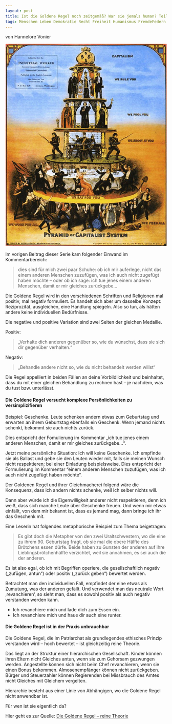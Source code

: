 ```yaml
---
layout: post
title: Ist die Goldene Regel noch zeitgemäß? War sie jemals human? Teil 2/2
tags: Menschen Leben Demokratie Recht Freiheit Humanismus FremdeFedern
---
```

von Hannelore Vonier

![](/assets/img/pyramid-of-capitalist-system.jpg)

Im vorigen Beitrag dieser Serie kam folgender Einwand im Kommentarbereich:

 >dies sind für mich zwei paar Schuhe: ob ich mir auferlege, nicht das einem anderen Menschen zuzufügen, was ich auch nicht zugefügt haben möchte – oder ob ich sage: ich tue jenes einem anderen Menschen, damit er mir gleiches zurückgebe…

Die Goldene Regel wird in den verschiedenen Schriften und Religionen mal positiv, mal negativ formuliert. Es handelt sich aber um dasselbe Konzept: Reziprozität, ausgleichen, eine Handlung spiegeln. Also so tun, als hätten andere keine individuellen Bedürfnisse.

Die negative und positive Variation sind zwei Seiten der gleichen Medaille.

Positiv:

 >„Verhalte dich anderen gegenüber so, wie du wünschst, dass sie sich dir gegenüber verhalten.“

Negativ:

>„Behandle andere nicht so, wie du nicht behandelt werden willst“

Die Regel appelliert in beiden Fällen an deine Vorbildlichkeit und beinhaltet, dass du mit einer gleichen Behandlung zu rechnen hast – je nachdem, was du tust bzw. unterlässt.

#### Die Goldene Regel versucht komplexe Persönlichkeiten zu versimplizifieren <br /><!--more-->

Beispiel: Geschenke.
Leute schenken andern etwas zum Geburtstag und erwarten an ihrem Geburtstag ebenfalls ein Geschenk. Wenn jemand nichts schenkt, bekommt sie auch nichts zurück.

Dies entspricht der Fomulierung im Kommentar „ich tue jenes einem anderen Menschen, damit er mir gleiches zurückgebe…“.

Jetzt meine persönliche Situation: Ich will keine Geschenke. Ich empfinde sie als Ballast und gebe sie den Leuten wieder mit, falls sie meinen Wunsch nicht respektieren; bei einer Einladung beispielsweise. Dies entspricht der Formulierung im Kommentar “einem anderen Menschen zuzufügen, was ich auch nicht zugefügt haben möchte“.

Der Goldenen Regel und ihrer Gleichmacherei folgend wäre die Konsequenz, dass ich andern nichts schenke, weil ich selber nichts will.

Dann aber würde ich die Eigenwilligkeit anderer nicht respektieren, denn ich weiß, dass sich manche Leute über Geschenke freuen. Und wenn mir etwas einfällt, von dem mir bekannt ist, dass es jemand mag, dann bringe ich ihr das Geschenk mit.

Eine Leserin hat folgendes metaphorische Beispiel zum Thema beigetragen:
>Es gibt doch die Metapher von den zwei Uraltschwestern, wo die eine zu ihrem 90. Geburtstag fragt, ob sie mal die obere Hälfte des Brötchens essen dürfe. Beide haben zu Gunsten der anderen auf ihre Lieblingsbrötchenhälfte verzichtet, weil sie annahmen, es sei auch die der anderen.

Es ist also egal, ob ich mit Begriffen operiere, die gesellschaftlich negativ („zufügen, antun“) oder positiv („zurück geben“) bewertet werden.

Betrachtet man den individuellen Fall, empfindet der eine etwas als Zumutung, was der anderen gefällt. Und verwendet man das neutrale Wort ‚revanchieren‘, so sieht man, dass es sowohl positiv als auch negativ verstanden werden kann.

 - Ich revanchiere mich und lade dich zum Essen ein.
 - Ich revanchiere mich und haue dir auch eine runter.

#### Die Goldene Regel ist in der Praxis unbrauchbar

Die Goldene Regel, die im Patriarchat als grundlegendes ethisches Prinzip verstanden wird – hoch bewertet – ist gleichzeitig reine Theorie.

Das liegt an der Struktur einer hierarchischen Gesellschaft. Kinder können ihren Eltern nicht Gleiches antun, wenn sie zum Gehorsam gezwungen werden.
Angestellte können sich nicht beim Chef revanchieren, wenn sie einen Bonus bekommen.
Almosenempfänger können nicht zurückgeben.
Bürger und Steuerzahler können Regierenden bei Missbrauch des Amtes nicht Gleiches mit Gleichem vergelten.

Hierarchie besteht aus einer Linie von Abhängigen, wo die Goldene Regel nicht anwendbar ist.

Für wen ist sie eigentlich da?

Hier geht es zur Quelle: [Die Goldene Regel – reine Theorie](http://rette-sich-wer-kann.com/realitaet-und-illusion/die-goldene-regel-reine-theorie/)
